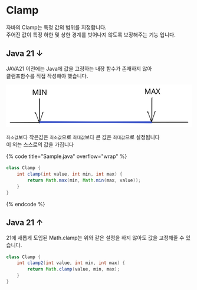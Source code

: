 # Clamp

자바의 Clamp는 특정 값의 범위를 지정합니다.\
주어진 값이 특정 하한 및 상한 경계를 벗어나지 않도록 보장해주는 기능 입니다.

## Java 21 ↓

JAVA21 이전에는 Java에 값을 고정하는 내장 함수가 존재하지 않아 \
클램프함수를 직접 작성해야 했습니다.

<img src="../../../.gitbook/assets/file.excalidraw (2) (1) (1).svg" alt="" class="gitbook-drawing">

`최소값`보다 작은값은 `최소값`으로 `최대값`보다 큰 값은 `최대값`으로 설정됩니다\
이 외는 스스로의 값을 가집니다

{% code title="Sample.java" overflow="wrap" %}
```java
class Clamp {
    int clamp(int value, int min, int max) {
        return Math.max(min, Math.min(max, value));
    }
}
```
{% endcode %}

## Java 21 ↑

21에 새롭게 도입된 Math.clamp는 위와 같은 설정을 하지 않아도 값을 고정해줄 수 있습니다.

```java
class Clamp {
    int clamp2(int value, int min, int max) {
        return Math.clamp(value, min, max);
    }
}
```
